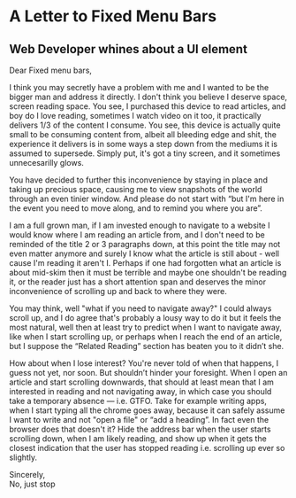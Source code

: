 # A Letter to Fixed Menu Bars

## Web Developer whines about a UI element

Dear Fixed menu bars,
  
I think you may secretly have a problem with me and I wanted to be the bigger man and address it directly. I don't think you believe I deserve space, screen reading space. You see, I purchased this device to read articles, and boy do I love reading, sometimes I watch video on it too, it practically delivers 1/3 of the content I consume. You see, this device is actually quite small to be consuming content from, albeit all bleeding edge and shit, the experience it delivers is in some ways a step down from the mediums it is assumed to supersede. Simply put, it's got a tiny screen, and it sometimes  unnecesarilly glows.

You have decided to further this inconvenience by staying in place and taking up precious space, causing me to view snapshots of the world through an even tinier window. And please do not start with “but I'm here in the event you need to move along, and to remind you where you are”.

I am a full grown man, if I am invested enough to navigate to a website I would know where I am reading an article from, and I don't need to be reminded of the title 2 or 3 paragraphs down, at this point the title may not even matter anymore and surely I know what the article is still about - well cause I'm reading it aren't I. Perhaps if one had forgotten what an article is about mid-skim then it must be terrible and maybe one shouldn't be reading it, or the reader just has a short attention span and deserves the minor inconvenience of scrolling up and back to where they were.

You may think, well "what if you need to navigate away?" I could always scroll up, and I do agree that's probably a lousy way to do it but it feels the most natural, well then at least try to predict when I want to navigate away, like when I start scrolling up, or perhaps when I reach the end of an article, but I suppose the “Related Reading” section has beaten you to it didn’t she. 

How about when I lose interest? You're never told of when that happens, I guess not yet, nor soon. But shouldn’t hinder your foresight. When I open an article and start scrolling downwards, that should at least mean that I am interested in reading and not navigating away, in which case you should take a temporary absence — i.e. GTFO. Take for example writing apps, when I start typing all the chrome goes away, because it can safely assume I want to write  and not "open a file" or “add a heading”. In fact even the browser does that doesn't it? Hide the address bar when the user starts scrolling down, when I am likely reading, and show up when it gets the closest indication that the user has stopped reading i.e. scrolling up ever so slightly.

Sincerely, <br>
No, just stop 